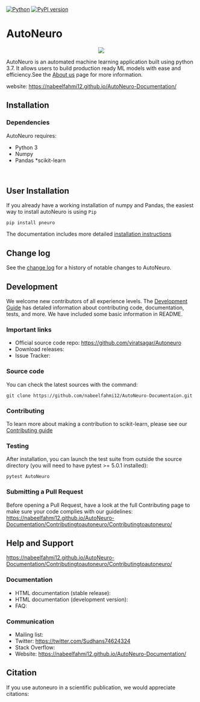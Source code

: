 [![Python](https://img.shields.io/badge/python-3%20%7C%203.7-blue)](https://pypi.org/project/pneuro)
[![PyPI version](https://badge.fury.io/py/pneuro.svg)](https://badge.fury.io/py/pneuro)

<h1> AutoNeuro</h1>

<div align="center">
  <img src="https://2s7gjr373w3x22jf92z99mgm5w-wpengine.netdna-ssl.com/wp-content/uploads/2020/02/Qeexo_auto_ML.png">
</div>

AutoNeuro is an automated machine learning application built using python 3.7. It allows users to build production ready ML models with ease and efficiency.See the [About us](https://nabeelfahmi12.github.io/AutoNeuro-Documentation/GettingStarted/GettingStarted/) page for more information.

website: https://nabeelfahmi12.github.io/AutoNeuro-Documentation/


## Installation

### Dependencies

AutoNeuro requires:
* Python 3 
* Numpy
* Pandas
*scikit-learn
<br>

## User Installation
If you already have a working installation of numpy and Pandas, the easiest way to install autoNeuro is using ```Pip```
```
pip install pneuro
```

The documentation includes more detailed [installation instructions](https://nabeelfahmi12.github.io/AutoNeuro-Documentation/GettingStarted/How%20to%20use/)

## Change log
See the [change log]() for a history of notable changes to AutoNeuro.

## Development
We welcome new contributors of all experience levels. The [Development Guide](https://nabeelfahmi12.github.io/AutoNeuro-Documentation/ForDevelopers/MethodsforModelbuilding/) has detaled information about contributing code, documentation, tests, and more. 
We have included some basic information in README.

### Important links
* Official source code repo: https://github.com/viratsagar/Autoneuro
* Download releases: 
* Issue Tracker:

### Source code
You can check the latest sources with the command:
```
git clone https://github.com/nabeelfahmi12/AutoNeuro-Documentaion.git
```
### Contributing
To learn more about making a contribution to scikit-learn, please see our
[Contributing guide](https://nabeelfahmi12.github.io/AutoNeuroDocumentation/Contributingtoautoneuro/Contributingtoautoneuro/)

### Testing
After installation, you can launch the test suite from outside the source directory (you will need to have pytest >= 5.0.1 installed):
```
pytest AutoNeuro
```
### Submitting a Pull Request
Before opening a Pull Request, have a look at the full Contributing page to make sure your code 
complies with our guidelines: https://nabeelfahmi12.github.io/AutoNeuro-Documentation/Contributingtoautoneuro/Contributingtoautoneuro/

## Help and Support
https://nabeelfahmi12.github.io/AutoNeuro-Documentation/Contributingtoautoneuro/Contributingtoautoneuro/

### Documentation
* HTML documentation (stable release):
* HTML documentation (development version):
* FAQ: 
### Communication
* Mailing list:
* Twitter: https://twitter.com/Sudhans74624324
* Stack Overflow: 
* Website: https://nabeelfahmi12.github.io/AutoNeuro-Documentation/

## Citation
If you use autoneuro in a scientific publication, we would appreciate citations: 


